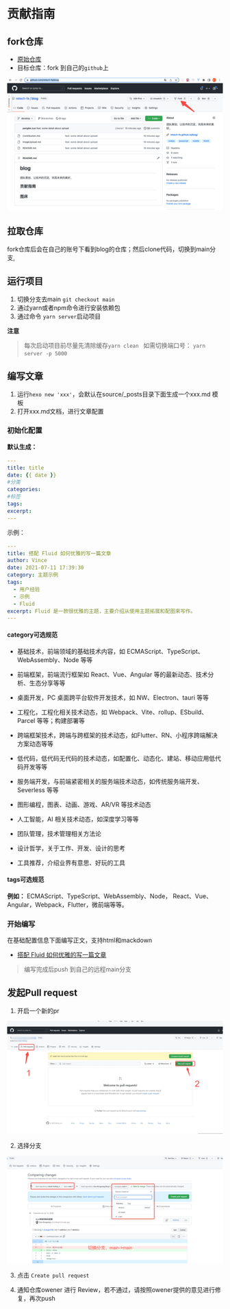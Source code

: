 # 贡献指南

## fork仓库

+ [原始仓库](https://github.com/retech-fe/blog)
+ 目标仓库：fork 到自己的`github`上
  

![](https://raw.githubusercontent.com/retech-fe/image-hosting/main/img/2022/07/12/14-52-44-261cedfc761b810dd109873686284081-20220712145244-19cac2.png)


## 拉取仓库

fork仓库后会在自己的账号下看到blog的仓库；然后clone代码，切换到main分支, 

## 运行项目
  1. 切换分支去main `git checkout main`
  2. 通过yarn或者npm命令进行安装依赖包
  3. 通过命令 `yarn server`启动项目

**注意**

 > 每次启动项目前尽量先清除缓存`yarn clean `
 > 如需切换端口号： `yarn server -p 5000`

## 编写文章

1. 运行`hexo new 'xxx'`，会默认在source/_posts目录下面生成一个xxx.md 模板
2. 打开xxx.md文档，进行文章配置

### 初始化配置

 **默认生成：**

```yaml
---
title: title
date: {{ date }}
#分类
categories:
#标签
tags: 
excerpt:
---
```

示例：

 ```yaml
 ---
 title: 搭配 Fluid 如何优雅的写一篇文章
 author: Vince
 date: 2021-07-11 17:39:30
 category: 主题示例
 tags: 
   - 用户经验
   - 示例
   - Fluid
 excerpt: Fluid 是一款很优雅的主题，主要介绍从使用主题拓展和配图来写作。
 ---
 ```

#### category可选规范

- 基础技术，前端领域的基础技术内容，如 ECMAScript、TypeScript、WebAssembly、Node 等等

- 前端框架，前端流行框架如 React、Vue、Angular 等的最新动态、技术分析、生态分享等等
- 桌面开发，PC 桌面跨平台软件开发技术，如 NW、Electron、tauri 等等
- 工程化，工程化相关技术动态，如 Webpack、Vite、rollup、ESbuild、Parcel 等等；构建部署等
- 跨端框架技术，跨端与跨框架的技术动态，如Flutter、RN、小程序跨端解决方案动态等等
- 低代码，低代码无代码的技术动态，如配置化、动态化、建站、移动应用低代码开发等等
- 服务端开发，与前端紧密相关的服务端技术动态，如传统服务端开发、Severless 等等
- 图形编程，图表、动画、游戏、AR/VR 等技术动态
- 人工智能，AI 相关技术动态，如深度学习等等
- 团队管理，技术管理相关方法论
- 设计哲学，关于工作、开发、设计的思考

- 工具推荐，介绍业界有意思、好玩的工具

#### tags可选规范

**例如：** ECMAScript、TypeScript、WebAssembly、Node， React、Vue、Angular，Webpack，Flutter，微前端等等。

### 开始编写

在基础配置信息下面编写正文，支持html和mackdown

- [ 搭配 Fluid 如何优雅的写一篇文章](https://retech-fe.github.io/blog/2021/07/11/fluid-write/)

> 编写完成后push 到自己的远程main分支



## 发起Pull request

1. 开启一个新的pr

![](https://raw.githubusercontent.com/retech-fe/image-hosting/main/img/qYhT4KYY4b.jpg)

2. 选择分支

![](https://raw.githubusercontent.com/retech-fe/image-hosting/main/img/20220712170101.png)

3. 点击 `Create pull request`

4. 通知仓库owener 进行 Review，若不通过，请按照owener提供的意见进行修复，再次push
